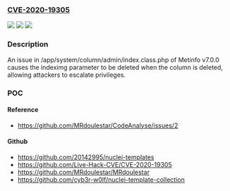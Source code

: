 ### [CVE-2020-19305](https://cve.mitre.org/cgi-bin/cvename.cgi?name=CVE-2020-19305)
![](https://img.shields.io/static/v1?label=Product&message=n%2Fa&color=blue)
![](https://img.shields.io/static/v1?label=Version&message=n%2Fa&color=blue)
![](https://img.shields.io/static/v1?label=Vulnerability&message=n%2Fa&color=brighgreen)

### Description

An issue in /app/system/column/admin/index.class.php of Metinfo v7.0.0 causes the indeximg parameter to be deleted when the column is deleted, allowing attackers to escalate privileges.

### POC

#### Reference
- https://github.com/MRdoulestar/CodeAnalyse/issues/2

#### Github
- https://github.com/20142995/nuclei-templates
- https://github.com/Live-Hack-CVE/CVE-2020-19305
- https://github.com/MRdoulestar/MRdoulestar
- https://github.com/cyb3r-w0lf/nuclei-template-collection

